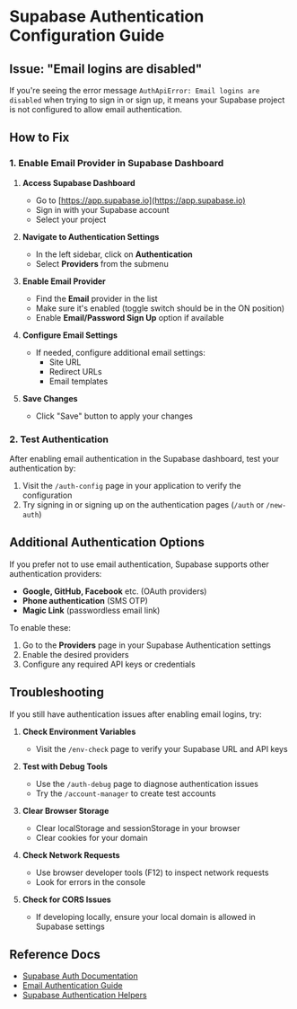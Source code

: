 # Supabase Authentication Configuration Guide

## Issue: "Email logins are disabled"

If you're seeing the error message `AuthApiError: Email logins are disabled` when trying to sign in or sign up, it means your Supabase project is not configured to allow email authentication.

## How to Fix

### 1. Enable Email Provider in Supabase Dashboard

1. **Access Supabase Dashboard**
   - Go to [https://app.supabase.io](https://app.supabase.io)
   - Sign in with your Supabase account
   - Select your project

2. **Navigate to Authentication Settings**
   - In the left sidebar, click on **Authentication**
   - Select **Providers** from the submenu

3. **Enable Email Provider**
   - Find the **Email** provider in the list
   - Make sure it's enabled (toggle switch should be in the ON position)
   - Enable **Email/Password Sign Up** option if available

4. **Configure Email Settings**
   - If needed, configure additional email settings:
     - Site URL
     - Redirect URLs
     - Email templates

5. **Save Changes**
   - Click "Save" button to apply your changes

### 2. Test Authentication

After enabling email authentication in the Supabase dashboard, test your authentication by:

1. Visit the `/auth-config` page in your application to verify the configuration
2. Try signing in or signing up on the authentication pages (`/auth` or `/new-auth`)

## Additional Authentication Options

If you prefer not to use email authentication, Supabase supports other authentication providers:

- **Google, GitHub, Facebook** etc. (OAuth providers)
- **Phone authentication** (SMS OTP)
- **Magic Link** (passwordless email link)

To enable these:
1. Go to the **Providers** page in your Supabase Authentication settings
2. Enable the desired providers
3. Configure any required API keys or credentials

## Troubleshooting

If you still have authentication issues after enabling email logins, try:

1. **Check Environment Variables**
   - Visit the `/env-check` page to verify your Supabase URL and API keys

2. **Test with Debug Tools**
   - Use the `/auth-debug` page to diagnose authentication issues
   - Try the `/account-manager` to create test accounts

3. **Clear Browser Storage**
   - Clear localStorage and sessionStorage in your browser
   - Clear cookies for your domain

4. **Check Network Requests**
   - Use browser developer tools (F12) to inspect network requests
   - Look for errors in the console

5. **Check for CORS Issues**
   - If developing locally, ensure your local domain is allowed in Supabase settings

## Reference Docs

- [Supabase Auth Documentation](https://supabase.com/docs/guides/auth)
- [Email Authentication Guide](https://supabase.com/docs/guides/auth/auth-email)
- [Supabase Authentication Helpers](https://supabase.com/docs/guides/auth/auth-helpers)